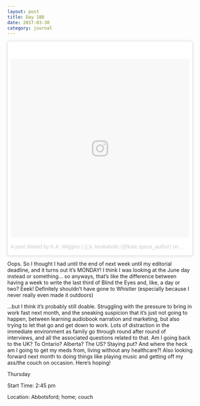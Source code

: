 ```yaml
---
layout: post
title: Day 188
date: 2017-03-30
category: journal
---
```


<blockquote class="instagram-media" data-instgrm-version="7" style=" background:#FFF; border:0; border-radius:3px; box-shadow:0 0 1px 0 rgba(0,0,0,0.5),0 1px 10px 0 rgba(0,0,0,0.15); margin: 1px; max-width:658px; padding:0; width:99.375%; width:-webkit-calc(100% - 2px); width:calc(100% - 2px);"><div style="padding:8px;"> <div style=" background:#F8F8F8; line-height:0; margin-top:40px; padding:50.0% 0; text-align:center; width:100%;"> <div style=" background:url(data:image/png;base64,iVBORw0KGgoAAAANSUhEUgAAACwAAAAsCAMAAAApWqozAAAABGdBTUEAALGPC/xhBQAAAAFzUkdCAK7OHOkAAAAMUExURczMzPf399fX1+bm5mzY9AMAAADiSURBVDjLvZXbEsMgCES5/P8/t9FuRVCRmU73JWlzosgSIIZURCjo/ad+EQJJB4Hv8BFt+IDpQoCx1wjOSBFhh2XssxEIYn3ulI/6MNReE07UIWJEv8UEOWDS88LY97kqyTliJKKtuYBbruAyVh5wOHiXmpi5we58Ek028czwyuQdLKPG1Bkb4NnM+VeAnfHqn1k4+GPT6uGQcvu2h2OVuIf/gWUFyy8OWEpdyZSa3aVCqpVoVvzZZ2VTnn2wU8qzVjDDetO90GSy9mVLqtgYSy231MxrY6I2gGqjrTY0L8fxCxfCBbhWrsYYAAAAAElFTkSuQmCC); display:block; height:44px; margin:0 auto -44px; position:relative; top:-22px; width:44px;"></div></div><p style=" color:#c9c8cd; font-family:Arial,sans-serif; font-size:14px; line-height:17px; margin-bottom:0; margin-top:8px; overflow:hidden; padding:8px 0 7px; text-align:center; text-overflow:ellipsis; white-space:nowrap;"><a href="https://www.instagram.com/p/BSSRnsgF9O3/" style=" color:#c9c8cd; font-family:Arial,sans-serif; font-size:14px; font-style:normal; font-weight:normal; line-height:17px; text-decoration:none;" target="_blank">A post shared by K.A. Wiggins | 🇨🇦 bookaholic (@kaie.space_author)</a> on <time style=" font-family:Arial,sans-serif; font-size:14px; line-height:17px;" datetime="2017-03-31T02:21:38+00:00">Mar 30, 2017 at 7:21pm PDT</time></p></div></blockquote>
<script async defer src="//platform.instagram.com/en_US/embeds.js"></script>

Oops. So I thought I had until the end of next week until my editorial deadline, and it turns out it’s MONDAY! I think I was looking at the June day instead or something… so anyways, that’s like the difference between having a week to write the last third of Blind the Eyes and, like, a day or two? Eeek! Definitely shouldn’t have gone to Whistler (especially because I never really even made it outdoors)

 …but I think it’s probably still doable. Struggling with the pressure to bring in work fast next month, and the sneaking suspicion that it’s just not going to happen, between learning audiobook narration and marketing, but also trying to let that go and get down to work. Lots of distraction in the immediate environment as family go through round after round of interviews, and all the associated questions related to that. Am I going back to the UK? To Ontario? Alberta? The US? Staying put? And where the heck am I going to get my meds from, living without any healthcare?! Also looking forward next month to doing things like playing music and getting off my ass/the couch on occasion. Here’s hoping!

Thursday

Start Time: 2:45 pm

Location: Abbotsford; home; couch
